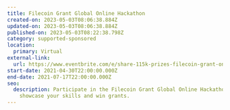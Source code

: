 ```yaml
---
title: Filecoin Grant Global Online Hackathon
created-on: 2023-05-03T08:06:38.884Z
updated-on: 2023-05-03T08:06:38.884Z
published-on: 2023-05-03T08:22:38.798Z
category: supported-sponsored
location:
  primary: Virtual
external-link:
  url: https://www.eventbrite.com/e/share-115k-prizes-filecoin-grant-online-hackathon-may-1-july-18-registration-159309796891
start-date: 2021-04-30T22:00:00.000Z
end-date: 2021-07-17T22:00:00.000Z
seo:
  description: Participate in the Filecoin Grant Global Online Hackathon to
    showcase your skills and win grants.
---
```

